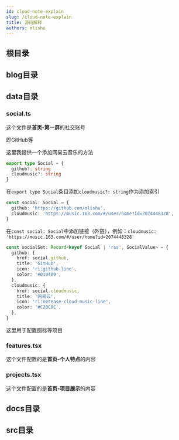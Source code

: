 ```yaml
---
id: cloud-note-explain
slug: /cloud-note-explain
title: 源码解释
authors: mlishu
---
```


## 根目录

## blog目录

## data目录

### social.ts

这个文件是**首页-第一屏**的社交账号

即GitHub等

这里我提供一个添加网易云音乐的方法

```ts
export type Social = {
  github?: string
  cloudmusic?: string
}
```

在`export type Social`条目添加`cloudmusic?: string`作为添加索引

```ts
const social: Social = {
  github: 'https://github.com/mlishu',
  cloudmusic: 'https://music.163.com/#/user/home?id=2074448328',
}
```

在`const social: Social`中添加链接（外链），例如：`cloudmusic: 'https://music.163.com/#/user/home?id=2074448328'`

```ts
const socialSet: Record<keyof Social | 'rss', SocialValue> = {
  github: {
    href: social.github,
    title: 'GitHub',
    icon: 'ri:github-line',
    color: '#010409',
  },
  cloudmusic: {
    href: social.cloudmusic,
    title: '网易云',
    icon: 'ri:netease-cloud-music-line',
    color: '#C20C0C',
  },
}
```

这里用于配置图标等项目

### features.tsx

这个文件配置的是**首页-个人特点**的内容

### projects.tsx

这个文件配置的是**首页-项目展示**的内容

## docs目录

## src目录